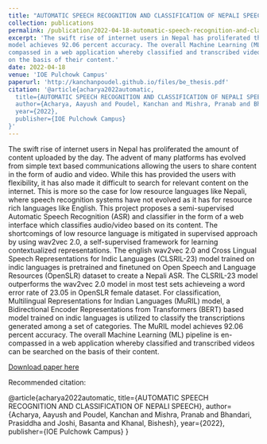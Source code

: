 ```yaml
---
title: "AUTOMATIC SPEECH RECOGNITION AND CLASSIFICATION OF NEPALI SPEECH"
collection: publications
permalink: /publication/2022-04-18-automatic-speech-recognition-and-classification-of-nepali-speech
excerpt: 'The swift rise of internet users in Nepal has proliferated the amount of content uploaded by the day. The advent of many platforms has evolved from simple text based communications allowing the users to share content in the form of audio and video. While this has provided the users with flexibility, it has also made it difficult to search for relevant content on the internet. This is more so the case for low resource languages like Nepali, where speech recognition systems have not evolved as it has for resource rich languages like English. This project proposes a semi-supervised Automatic Speech Recognition (ASR) and classifier in the form of a web interface which classifies audio/video based on its content. The shortcomings of low resource language is mitigated in supervised approach by using wav2vec 2.0, a self-supervised framework for learning contextualized representations. The english wav2vec 2.0 and Cross Lingual Speech Representations for Indic Languages (CLSRIL-23) model trained on indic languages is pretrained and finetuned on Open Speech and Language Resources (OpenSLR) dataset to create a Nepali ASR. The CLSRIL-23 model outperforms the wav2vec 2.0 model in most test sets achieveing a word error rate of 23.05 in OpenSLR female dataset. For classification, Multilingual Representations for Indian Languages (MuRIL) model, a Bidirectional Encoder Representations from Transformers (BERT) based model trained on indic languages is utilized to classify the transcriptions generated among a set of categories. The MuRIL
model achieves 92.06 percent accuracy. The overall Machine Learning (ML) pipeline is en-
compassed in a web application whereby classified and transcribed videos can be searched
on the basis of their content.'
date: 2022-04-18
venue: 'IOE Pulchowk Campus'
paperurl: 'http://kanchanpoudel.github.io/files/be_thesis.pdf'
citation: '@article{acharya2022automatic,
  title={AUTOMATIC SPEECH RECOGNITION AND CLASSIFICATION OF NEPALI SPEECH},
  author={Acharya, Aayush and Poudel, Kanchan and Mishra, Pranab and Bhandari, Prasiddha and Joshi, Basanta and Khanal, Bishesh},
  year={2022},
  publisher={IOE Pulchowk Campus}
}'
---
```

The swift rise of internet users in Nepal has proliferated the amount of content uploaded by the day. The advent of many platforms has evolved from simple text based communications allowing the users to share content in the form of audio and video. While this has provided the users with flexibility, it has also made it difficult to search for relevant content on the internet. This is more so the case for low resource languages like Nepali, where speech recognition systems have not evolved as it has for resource rich languages like English. This project proposes a semi-supervised Automatic Speech Recognition (ASR) and classifier in the form of a web interface which classifies audio/video based on its content. The shortcomings of low resource language is mitigated in supervised approach by using wav2vec 2.0, a self-supervised framework for learning contextualized representations. The english wav2vec 2.0 and Cross Lingual Speech Representations for Indic Languages (CLSRIL-23) model trained on indic languages is pretrained and finetuned on Open Speech and Language Resources (OpenSLR) dataset to create a Nepali ASR. The CLSRIL-23 model outperforms the wav2vec 2.0 model in most test sets achieveing a word error rate of 23.05 in OpenSLR female dataset. For classification, Multilingual Representations for Indian Languages (MuRIL) model, a Bidirectional Encoder Representations from Transformers (BERT) based model trained on indic languages is utilized to classify the transcriptions generated among a set of categories. The MuRIL
model achieves 92.06 percent accuracy. The overall Machine Learning (ML) pipeline is en-
compassed in a web application whereby classified and transcribed videos can be searched
on the basis of their content.

[Download paper here](http://kanchanpoudel.github.io/files/be_thesis.pdf)

Recommended citation: 

@article{acharya2022automatic,
  title={AUTOMATIC SPEECH RECOGNITION AND CLASSIFICATION OF NEPALI SPEECH},
  author={Acharya, Aayush and Poudel, Kanchan and Mishra, Pranab and Bhandari, Prasiddha and Joshi, Basanta and Khanal, Bishesh},
  year={2022},
  publisher={IOE Pulchowk Campus}
}